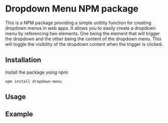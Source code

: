 # Dropdown Menu NPM package

This is a NPM package providing a simple unitlity function for creating dropdown menus in web apps. It allows you to easily create a dropdown menu by referencing two elements. One being the element that will trigger the dropdown and the other being the content of the dropdown menu. This will toggle the visibility of the dropdown content when the trigger is clicked.

## Installation

Install the package using npm:

```
npm install dropdown-menu
```

## Usage

## Example
